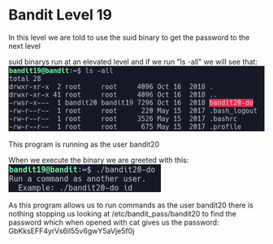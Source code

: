 # Bandit Level 19  
  
In this level we are told to use the suid binary to get the password to the next level  
  
suid binarys run at an elevated level and if we run "ls -all" we will see that:  
![2dcc4809.png](../src/2dcc4809.png)  
  
This program is running as the user bandit20  
  
When we execute the binary we are greeted with this:  
![b6916d3b.png](../src/b6916d3b.png)  
  
As this program allows us to run commands as the user bandit20 there is nothing stopping us looking at  /etc/bandit_pass/bandit20 to find the password which when opened with cat gives us the password: GbKksEFF4yrVs6il55v6gwY5aVje5f0j  
